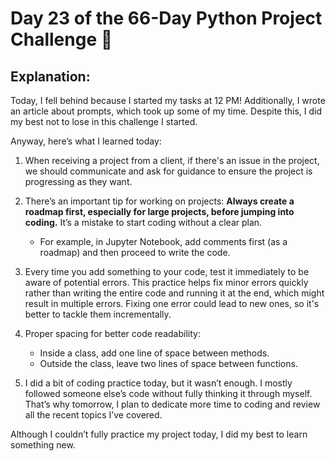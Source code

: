 # Day 23 of the 66-Day Python Project Challenge 📅

## Explanation:
Today, I fell behind because I started my tasks at 12 PM! Additionally, I wrote an article about prompts, which took up some of my time. Despite this, I did my best not to lose in this challenge I started.

Anyway, here’s what I learned today:

1. When receiving a project from a client, if there's an issue in the project, we should communicate and ask for guidance to ensure the project is progressing as they want.

2. There’s an important tip for working on projects: **Always create a roadmap first, especially for large projects, before jumping into coding.** It’s a mistake to start coding without a clear plan. 
   - For example, in Jupyter Notebook, add comments first (as a roadmap) and then proceed to write the code.

3. Every time you add something to your code, test it immediately to be aware of potential errors. This practice helps fix minor errors quickly rather than writing the entire code and running it at the end, which might result in multiple errors. Fixing one error could lead to new ones, so it's better to tackle them incrementally.

4. Proper spacing for better code readability:
   - Inside a class, add one line of space between methods.
   - Outside the class, leave two lines of space between functions.

5. I did a bit of coding practice today, but it wasn’t enough. I mostly followed someone else’s code without fully thinking it through myself. That’s why tomorrow, I plan to dedicate more time to coding and review all the recent topics I’ve covered.

Although I couldn’t fully practice my project today, I did my best to learn something new.
